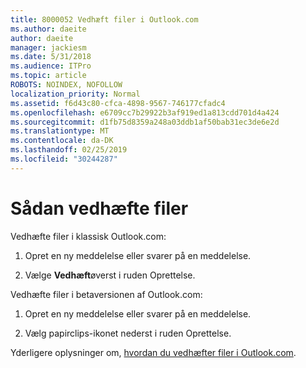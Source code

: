 ```yaml
---
title: 8000052 Vedhæft filer i Outlook.com
ms.author: daeite
author: daeite
manager: jackiesm
ms.date: 5/31/2018
ms.audience: ITPro
ms.topic: article
ROBOTS: NOINDEX, NOFOLLOW
localization_priority: Normal
ms.assetid: f6d43c80-cfca-4898-9567-746177cfadc4
ms.openlocfilehash: e6709cc7b29922b3af919ed1a813cdd701d4a424
ms.sourcegitcommit: d1fb75d8359a248a03ddb1af50bab31ec3de6e2d
ms.translationtype: MT
ms.contentlocale: da-DK
ms.lasthandoff: 02/25/2019
ms.locfileid: "30244287"
---
```

# <a name="how-to-attach-files"></a>Sådan vedhæfte filer

Vedhæfte filer i klassisk Outlook.com:
  
1. Opret en ny meddelelse eller svarer på en meddelelse.
    
2. Vælge **Vedhæft**øverst i ruden Oprettelse. 
    
Vedhæfte filer i betaversionen af Outlook.com:
  
1. Opret en ny meddelelse eller svarer på en meddelelse.
    
2. Vælg papirclips-ikonet nederst i ruden Oprettelse.
    
Yderligere oplysninger om, [hvordan du vedhæfter filer i Outlook.com](https://go.microsoft.com/fwlink/p/?linkid=2001702&amp;clcid=0x409).
  


